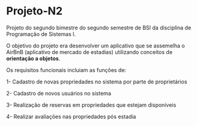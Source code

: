 # Projeto-N2

Projeto do segundo bimestre do segundo semestre de BSI da disciplina de Programação de Sistemas I.

O objetivo do projeto era desenvolver um aplicativo que se assemelha o AirBnB (aplicativo de mercado de estadias) utilizando
conceitos de **orientação a objetos**.

Os requisitos funcionais incluiam as funções de: 

1- Cadastro de novas propriedades no sistema por parte de proprietários

2- Cadastro de novos usuários no sistema

3- Realização de reservas em propriedades que estejam disponíveis

4- Realizar avaliações nas propriedades pós estadia


